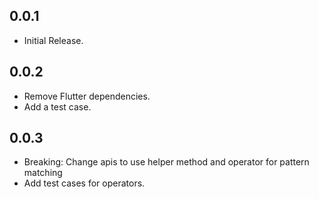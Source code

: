 ## 0.0.1

- Initial Release.

## 0.0.2

- Remove Flutter dependencies.
- Add a test case.

## 0.0.3

- Breaking: Change apis to use helper method and operator for pattern matching
- Add test cases for operators.
